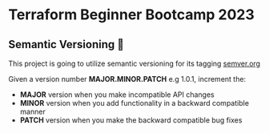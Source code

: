 # Terraform Beginner Bootcamp 2023

## Semantic Versioning :mage:

This project is going to utilize semantic versioning for its tagging
[semver.org](https://semver.org/)

Given a version number **MAJOR.MINOR.PATCH** e.g 1.0.1, increment the:

- **MAJOR** version when you make incompatible API changes
- **MINOR** version when you add functionality in a backward compatible manner
- **PATCH** version when you make the backward compatible bug fixes
